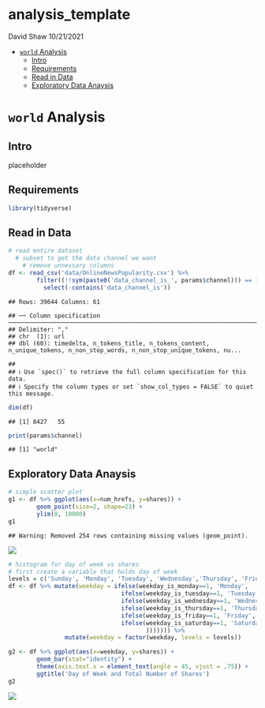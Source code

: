 analysis_template
================
David Shaw
10/21/2021

-   [`world` Analysis](#world-analysis)
    -   [Intro](#intro)
    -   [Requirements](#requirements)
    -   [Read in Data](#read-in-data)
    -   [Exploratory Data Anaysis](#exploratory-data-anaysis)

# `world` Analysis

## Intro

placeholder

## Requirements

``` r
library(tidyverse)
```

## Read in Data

``` r
# read entire dataset
  # subset to get the data channel we want
    # remove unnessary columns
df <- read_csv('data/OnlineNewsPopularity.csv') %>%
        filter((!!sym(paste0('data_channel_is_', params$channel))) == 1) %>%
          select(-contains('data_channel_is'))
```

    ## Rows: 39644 Columns: 61

    ## ── Column specification ──────────────────────────────────────────────────────────────────────────────────────────────────
    ## Delimiter: ","
    ## chr  (1): url
    ## dbl (60): timedelta, n_tokens_title, n_tokens_content, n_unique_tokens, n_non_stop_words, n_non_stop_unique_tokens, nu...

    ## 
    ## ℹ Use `spec()` to retrieve the full column specification for this data.
    ## ℹ Specify the column types or set `show_col_types = FALSE` to quiet this message.

``` r
dim(df)
```

    ## [1] 8427   55

``` r
print(params$channel)
```

    ## [1] "world"

## Exploratory Data Anaysis

``` r
# simple scatter plot
g1 <- df %>% ggplot(aes(x=num_hrefs, y=shares)) +
        geom_point(size=2, shape=23) +
        ylim(0, 10000)
g1
```

    ## Warning: Removed 254 rows containing missing values (geom_point).

![](/Users/williamshaw/Projects/ST558/online-news-prediction/analysis/world_files/figure-gfm/1_eda-1.png)<!-- -->

``` r
# histogram for day of week vs shares
# first create a variable that holds day of week
levels = c('Sunday', 'Monday', 'Tuesday', 'Wednesday','Thursday', 'Friday', 'Saturday')
df <- df %>% mutate(weekday = ifelse(weekday_is_monday==1, 'Monday', 
                                ifelse(weekday_is_tuesday==1, 'Tuesday',
                                ifelse(weekday_is_wednesday==1, 'Wednesday',
                                ifelse(weekday_is_thursday==1, 'Thursday', 
                                ifelse(weekday_is_friday==1, 'Friday',
                                ifelse(weekday_is_saturday==1, 'Saturday', 'Sunday'
                                       ))))))) %>%
                mutate(weekday = factor(weekday, levels = levels))

g2 <- df %>% ggplot(aes(x=weekday, y=shares)) +
        geom_bar(stat="identity") + 
        theme(axis.text.x = element_text(angle = 45, vjust = .75)) +
        ggtitle('Day of Week and Total Number of Shares')
g2
```

![](/Users/williamshaw/Projects/ST558/online-news-prediction/analysis/world_files/figure-gfm/2_eda-1.png)<!-- -->
